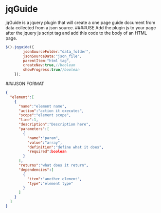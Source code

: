 # jqGuide
jqGuide is a jquery plugin that will  create a one page guide document from data collected from a json source.
####USE
Add the plugin js to your page after the jquery js script tag and add this code to the body of an HTML page.
```javascript
$().jqguide({
        jsonSourceFolder:"data_folder",
        jsonSourceData:"json_file",
        parentItem:"html tag",
        createNav:true,//boolean
        showProgress:true//boolean
    });
```
###JSON FORMAT
```json
{
  "element":[
    {
      "name":"element name",
      "action":"action it executes",
      "scope":"element scope",
      "line":1,
      "description":"Description here",
      "parameters":[
        {
          "name":"param",
          "value":"array",
          "definition":"define what it does",
          "required":boolean
        }
      ],
      "returns":"what does it return",
      "dependencies":[
        {
          "item":"another element",
          "type":"element type"
        }
      ]
    }
  ]
}
```
